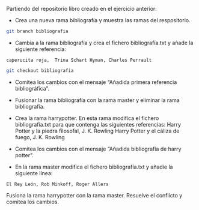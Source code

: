 Partiendo del repositorio libro creado en el ejercicio anterior:

- Crea una nueva rama bibliografía y muestra las ramas del respositorio.
```bash
git branch bibliografia

```

- Cambia a la rama bibliografía y crea el fichero bibliografía.txt y añade la siguiente referencia:

```
caperucita roja,  Trina Schart Hyman, Charles Perrault
```
```bash
git checkout bibliografia
```




- Comitea los cambios con el mensaje “Añadida primera referencia bibliográfica”.



- Fusionar la rama bibliografía con la rama master y eliminar la rama bibliografía.



- Crea la rama harrypotter. En esta rama modifica el fichero bibliografía.txt para que contenga las siguientes referencias:
 Harry Potter y la piedra filosofal, J. K. Rowling
 Harry Potter y el cáliza de fuego, J. K. Rowling


- Comitea los cambios con el mensaje “Añadida bibliografía de harry potter”.


- En la rama master modifica el fichero bibliografía.txt y añadie la siguiente línea:
```
El Rey León, Rob Minkoff, Roger Allers
```

Fusiona la rama harrypotter con la rama master. Resuelve el conflicto y comitea los cambios.